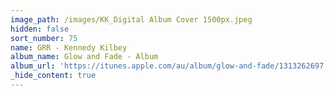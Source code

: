 ```yaml
---
image_path: /images/KK_Digital Album Cover 1500px.jpeg
hidden: false
sort_number: 75
name: GRR - Kennedy Kilbey
album_name: Glow and Fade - Album
album_url: 'https://itunes.apple.com/au/album/glow-and-fade/1313262697'
_hide_content: true
---
```

